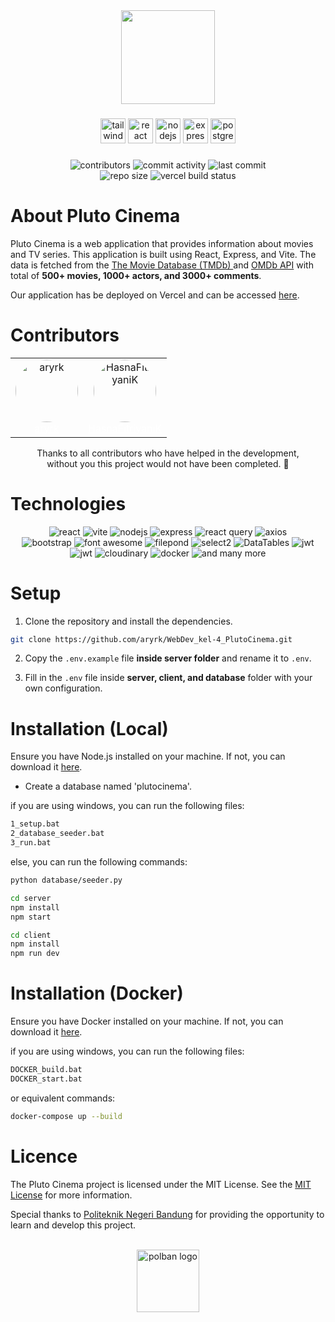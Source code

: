 <div align="center">
  <img height="150" src="https://res.cloudinary.com/dnw6u159c/image/upload/v1732899238/tksjaqibiihmty918wwm.png"  />
</div>

###

<div align="center">
  <img src="https://cdn.jsdelivr.net/gh/devicons/devicon@latest/icons/tailwindcss/tailwindcss-original.svg" height="40" alt="tailwind logo"  />
  <img src="https://cdn.jsdelivr.net/gh/devicons/devicon/icons/react/react-original.svg" height="40" alt="react logo"  />
  <img src="https://cdn.jsdelivr.net/gh/devicons/devicon/icons/nodejs/nodejs-original.svg" height="40" alt="nodejs logo"  />
  <img src="https://skillicons.dev/icons?i=express" height="40" alt="express logo"  />
  <img src="https://cdn.jsdelivr.net/gh/devicons/devicon@latest/icons/postgresql/postgresql-original-wordmark.svg" height="40" alt="postgresql logo"  />
</div>

###

<div align="center">
  <img src="https://img.shields.io/github/contributors/MahardikaPratama/Webdev-Praktikum?color=red" alt="contributors" />
    <img src="https://img.shields.io/github/commit-activity/m/MahardikaPratama/Webdev-Praktikum?color=blue" alt="commit activity" />
    <img src="https://img.shields.io/github/last-commit/MahardikaPratama/Webdev-Praktikum?color=yellow" alt="last commit" />
    <br>
    <img src="https://img.shields.io/github/repo-size/MahardikaPratama/Webdev-Praktikum?color=green" alt="repo size" />
    <img src="https://img.shields.io/github/deployments/MahardikaPratama/Webdev-Praktikum/Production?color=blue" alt="vercel build status" />
</div>

###

<h1>About Pluto Cinema</h1>
<p>Pluto Cinema is a web application that provides information about movies and TV series. This application is built using React, Express, and Vite. The data is fetched from the <a href="https://www.themoviedb.org/">The Movie Database (TMDb) </a> and <a href="https://www.omdbapi.com/">OMDb API</a> with total of <strong>500+ movies, 1000+ actors, and 3000+ comments</strong>.
</p>
<p>
Our application has be deployed on Vercel and can be accessed <a href="https://web-dev-kel-4-pluto-cinema-client.vercel.app">here</a>.
</p>



<h1>Contributors</h1>
<!-- image round -->
<div align="center">
  <!-- table border 0 -->
    <table border="0">
        <tr>
        <td align="center">
            <a href="https://github.com/aryrk">
                <img src="https://avatars.githubusercontent.com/u/74758565?v=4" width="100" alt="aryrk" style="border-radius: 50%" />
            </a>
            <br>
            <a href="https://github.com/aryrk" style="color:white;">aryrk</a>
        </td>
        <td align="center">
            <a href="https://github.com/HasnaFitriyaniK">
                <img src="https://avatars.githubusercontent.com/u/75944739?v=4" width="100" alt="HasnaFitriyaniK" style="border-radius: 50%" />
            </a>
            <br>
            <a href="https://github.com/HasnaFitriyaniK" style="color:white;">HasnaFitriyaniK</a>
        </td>
        </tr>
        </table>
    Thanks to all contributors who have helped in the development,<br> without you this project would not have been completed. 💖
</div>

<h1>Technologies</h1>
<div align="center">
  <img src="https://img.shields.io/badge/React-61DAFB?style=for-the-badge&logo=react&logoColor=white" alt="react" />
  <img src="https://img.shields.io/badge/Vite-646CFF?style=for-the-badge&logo=vite&logoColor=white" alt="vite" />
    <img src="https://img.shields.io/badge/Node.js-339933?style=for-the-badge&logo=node.js&logoColor=white" alt="nodejs" />
    <img src="https://img.shields.io/badge/Express-000000?style=for-the-badge&logo=express&logoColor=white" alt="express" />
    <img src="https://img.shields.io/badge/React%20Query-000000?style=for-the-badge&logo=react-query&logoColor=white" alt="react query" />
    <img src="https://img.shields.io/badge/Axios-000000?style=for-the-badge&logo=axios&logoColor=white" alt="axios" />
    <br>
    <img src="https://img.shields.io/badge/Bootstrap-7952B3?style=for-the-badge&logo=bootstrap&logoColor=white" alt="bootstrap" />
    <img src="https://img.shields.io/badge/Font%20Awesome-339AF0?style=for-the-badge&logo=font-awesome&logoColor=white" alt="font awesome" />
    <img src="https://img.shields.io/badge/FilePond-14d6ea?style=for-the-badge&logo=filepond&logoColor=white" alt="filepond" />
    <img src="https://img.shields.io/badge/select2-ff0000?style=for-the-badge&logo=filepond&logoColor=white" alt="select2" />
    <img src="https://img.shields.io/badge/DataTables-2867b6?style=for-the-badge&logo=filepond&logoColor=white" alt="DataTables" />
    <img src="https://img.shields.io/badge/JWT-000000?style=for-the-badge&logo=JSON Web Tokens&logoColor=white" alt="jwt" />
    <img src="https://img.shields.io/badge/Nodemailer-22b573?style=for-the-badge" alt="jwt" />
    <img src="https://img.shields.io/badge/Cloudinary-3333ff?style=for-the-badge&logo=cloudinary&logoColor=white" alt="cloudinary" />
    <img src="https://img.shields.io/badge/Docker-2496ED?style=for-the-badge&logo=docker&logoColor=white" alt="docker" />
    <img src="https://img.shields.io/badge/and%20many%20more-000000?style=for-the-badge" alt="and many more" />
</div>

<h1>Setup</h1>

1. Clone the repository and install the dependencies.

```bash
git clone https://github.com/aryrk/WebDev_kel-4_PlutoCinema.git
```
2. Copy the `.env.example` file <b>inside server folder</b> and rename it to `.env`.

3. Fill in the `.env` file inside <b>server, client, and database</b> folder with your own configuration.

<h1>Installation (Local)</h1>
Ensure you have Node.js installed on your machine. If not, you can download it <a href="https://nodejs.org/en/download/">here</a>.

- Create a database named 'plutocinema'.



if you are using windows, you can run the following files:

```bash
1_setup.bat
2_database_seeder.bat
3_run.bat
```

else, you can run the following commands:

```bash
python database/seeder.py
```

```bash
cd server
npm install
npm start
```

```bash
cd client
npm install
npm run dev
```

<h1>Installation (Docker)</h1>
  
  Ensure you have Docker installed on your machine. If not, you can download it <a href="https://www.docker.com/products/docker-desktop">here</a>.
  
if you are using windows, you can run the following files:
```bash
DOCKER_build.bat
DOCKER_start.bat
```

or equivalent commands:

```bash
docker-compose up --build
```


<h1>Licence</h1>
<p>The Pluto Cinema project is licensed under the MIT License. See the <a href="https://opensource.org/license/MIT">MIT License</a> for more information.</p>


<p>Special thanks to <a href="https://www.polban.ac.id/">Politeknik Negeri Bandung</a> for providing the opportunity to learn and develop this project.</p>

<br>

<div align="center">
  <img src="https://www.polban.ac.id/wp-content/uploads/2021/11/MASTER-LOGO-POLBAN-SMALL-1.png" height="100" alt="polban logo"  />
</div>
